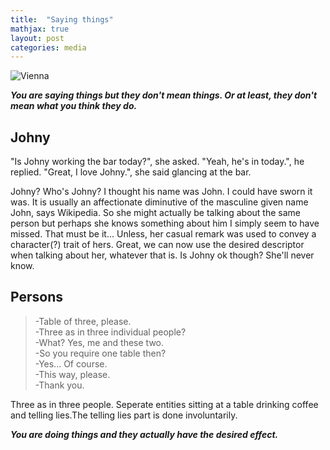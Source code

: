 ```yaml
---
title:  "Saying things"
mathjax: true
layout: post
categories: media
---
```



![Vienna](https://f4.bcbits.com/img/0030972589_20.jpg)

***You are saying things but they don't mean things. Or at least, they don't mean what you think they do.***

## Johny

"Is Johny working the bar today?", she asked. "Yeah, he's in today.", he replied.
"Great, I love Johny.", she said glancing at the bar.

Johny? Who's Johny? I thought his name was John. I could have sworn it was. It is usually an affectionate diminutive of the masculine given name John, says Wikipedia. So she might actually be talking about the same person but perhaps she knows something about him I simply seem to have missed. That must be it... Unless, her casual remark was used to convey a character(?) trait of hers. Great, we can now use the desired descriptor when talking about her, whatever that is. Is Johny ok though? She'll never know.


## Persons

>-Table of three, please.<br>
>-Three as in three individual people?<br>
>-What? Yes, me and these two.<br>
>-So you require one table then?<br>
>-Yes... Of course.<br>
>-This way, please.<br>
>-Thank you.<br>

Three as in three people. Seperate entities sitting at a table drinking coffee and telling lies.The telling lies part is done involuntarily.




***You are doing things and they actually have the desired effect.***
